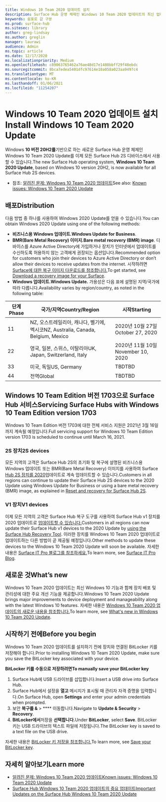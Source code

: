 ```yaml
---
title: Windows 10 Team 2020 업데이트 설치
description: Surface Hub 운영 체제인 Windows 10 Team 2020 업데이트의 최신 업데이트를 다운로드합니다.
keywords: 쉼표로 값 구분
ms.prod: surface-hub
ms.sitesec: library
author: greg-lindsay
ms.author: greglin
manager: laurawi
audience: Admin
ms.topic: article
ms.date: 12/17/2020
ms.localizationpriority: Medium
ms.openlocfilehash: c89063765462a76ae48d17e1480bbff29f48ebdc
ms.sourcegitcommit: 8bca7edea5401dfc97614e18a058a023aa9497c4
ms.translationtype: MT
ms.contentlocale: ko-KR
ms.lasthandoff: 01/06/2021
ms.locfileid: "11254207"
---
```

# <span data-ttu-id="599dc-104">Windows 10 Team 2020 업데이트 설치</span><span class="sxs-lookup"><span data-stu-id="599dc-104">Install Windows 10 Team 2020 Update</span></span> 

<span data-ttu-id="599dc-105">Windows **10 버전 20H2를**기반으로 하는 새로운 Surface Hub 운영 체제인 Windows 10 Team 2020 Update를 이제 모든 Surface Hub 2S 디바이스에서 사용할 수 있습니다.</span><span class="sxs-lookup"><span data-stu-id="599dc-105">The new Surface Hub operating system, **Windows 10 Team 2020 Update**, based on Windows 10 version 20H2, is now available for all Surface Hub 2S devices.</span></span>  

- <span data-ttu-id="599dc-106">참조: [알려진 문제: Windows 10 Team 2020 업데이트](surface-hub-2020-update.md)</span><span class="sxs-lookup"><span data-stu-id="599dc-106">See also: [Known issues: Windows 10 Team 2020 Update](surface-hub-2020-update.md)</span></span>

## <span data-ttu-id="599dc-107">배포</span><span class="sxs-lookup"><span data-stu-id="599dc-107">Distribution</span></span>

<span data-ttu-id="599dc-108">다음 방법 중 하나를 사용하여 Windows 2020 Update를 얻을 수 있습니다.</span><span class="sxs-lookup"><span data-stu-id="599dc-108">You can obtain Windows 2020 Update using one of the following methods:</span></span>

- <span data-ttu-id="599dc-109">**비즈니스용 Windows 업데이트.**</span><span class="sxs-lookup"><span data-stu-id="599dc-109">**Windows Update for Business**.</span></span>
- <span data-ttu-id="599dc-110">**BMR(Bare Metal Recovery) 이미지.**</span><span class="sxs-lookup"><span data-stu-id="599dc-110">**Bare metal recovery (BMR) image**.</span></span> <span data-ttu-id="599dc-111">디바이스를 Azure Active Directory에 가입하거나 장치가 인터넷에서 업데이트를 수신하도록 허용하지 않는 고객에게 권장되는 옵션입니다.</span><span class="sxs-lookup"><span data-stu-id="599dc-111">Recommended option for customers who join their devices to Azure Active Directory or don’t allow their devices to receive updates from the internet.</span></span> <span data-ttu-id="599dc-112">시작하려면 [Surface에 대한 복구 이미지 다운로드를 참조합니다.](https://support.microsoft.com/surfacerecoveryimage)</span><span class="sxs-lookup"><span data-stu-id="599dc-112">To get started, see [Download a recovery image for your Surface](https://support.microsoft.com/surfacerecoveryimage).</span></span>
- **<span data-ttu-id="599dc-113">Windows 업데이트.</span><span class="sxs-lookup"><span data-stu-id="599dc-113">Windows Update.</span></span>** <span data-ttu-id="599dc-114">가용성은 다음 표에 설명된 지역/국가에 따라 다릅니다.</span><span class="sxs-lookup"><span data-stu-id="599dc-114">Availability varies by region/country, as noted in the following table:</span></span>

| <span data-ttu-id="599dc-115">단계</span><span class="sxs-lookup"><span data-stu-id="599dc-115">Phase</span></span> | <span data-ttu-id="599dc-116">국가/지역</span><span class="sxs-lookup"><span data-stu-id="599dc-116">Country/Region</span></span>                         | <span data-ttu-id="599dc-117">시작</span><span class="sxs-lookup"><span data-stu-id="599dc-117">Starting</span></span>          |
| ----- | -------------------------------------- | ----------------- |
| <span data-ttu-id="599dc-118">1</span><span class="sxs-lookup"><span data-stu-id="599dc-118">1</span></span>     | <span data-ttu-id="599dc-119">NZ, 오스트레일리아, 캐나다, 벨기에, 멕시코</span><span class="sxs-lookup"><span data-stu-id="599dc-119">NZ, Australia, Canada, Belgium, Mexico</span></span> | <span data-ttu-id="599dc-120">2020년 10월 27일</span><span class="sxs-lookup"><span data-stu-id="599dc-120">October 27, 2020</span></span>  |
| <span data-ttu-id="599dc-121">2</span><span class="sxs-lookup"><span data-stu-id="599dc-121">2</span></span>     | <span data-ttu-id="599dc-122">영국, 일본, 스위스, 이탈리아</span><span class="sxs-lookup"><span data-stu-id="599dc-122">UK, Japan, Switzerland, Italy</span></span>          | <span data-ttu-id="599dc-123">2020년 11월 10일</span><span class="sxs-lookup"><span data-stu-id="599dc-123">November 10, 2020</span></span> |
| <span data-ttu-id="599dc-124">3</span><span class="sxs-lookup"><span data-stu-id="599dc-124">3</span></span>     | <span data-ttu-id="599dc-125">미국, 독일</span><span class="sxs-lookup"><span data-stu-id="599dc-125">US, Germany</span></span>                            | <span data-ttu-id="599dc-126">TBD</span><span class="sxs-lookup"><span data-stu-id="599dc-126">TBD</span></span> |
| <span data-ttu-id="599dc-127">4</span><span class="sxs-lookup"><span data-stu-id="599dc-127">4</span></span>     | <span data-ttu-id="599dc-128">전역</span><span class="sxs-lookup"><span data-stu-id="599dc-128">Global</span></span>                                 | <span data-ttu-id="599dc-129">TBD</span><span class="sxs-lookup"><span data-stu-id="599dc-129">TBD</span></span>  |

## <span data-ttu-id="599dc-130">Windows 10 Team Edition 버전 1703으로 Surface Hub 서비스</span><span class="sxs-lookup"><span data-stu-id="599dc-130">Servicing Surface Hubs with Windows 10 Team Edition version 1703</span></span> 

<span data-ttu-id="599dc-131">Windows 10 Team Edition 버전 1703에 대한 전체 서비스 지원은 2021년 3월 16일까지 계속될 예정입니다.</span><span class="sxs-lookup"><span data-stu-id="599dc-131">Full servicing support for Windows 10 Team Edition version 1703 is scheduled to continue until March 16, 2021.</span></span>

### <span data-ttu-id="599dc-132">2S 장치</span><span class="sxs-lookup"><span data-stu-id="599dc-132">2S devices</span></span> 

<span data-ttu-id="599dc-133">모든 지역의 고객은 Surface Hub 2S의 초기화 및 복구에 설명된 비즈니스용 Windows 업데이트 또는 BMR(Bare Metal Recovery) 이미지를 사용하여 Surface [Hub 2S 장치를 2020](surface-hub-2s-recover-reset.md)업데이트로 계속 업데이트할 수 있습니다.</span><span class="sxs-lookup"><span data-stu-id="599dc-133">Customers in all regions can continue to update their Surface Hub 2S devices to the 2020 Update using Windows Update for Business or using a bare metal recovery (BMR) image, as explained in [Reset and recovery for Surface Hub 2S](surface-hub-2s-recover-reset.md).</span></span>

### <span data-ttu-id="599dc-134">V1 장치</span><span class="sxs-lookup"><span data-stu-id="599dc-134">V1 devices</span></span> 

<span data-ttu-id="599dc-135">이제 모든 지역의 고객은 Surface Hub 복구 도구를 사용하여 Surface Hub v1 장치를 2020 업데이트로 [업데이트할 수 있습니다.](surface-hub-recovery-tool.md)</span><span class="sxs-lookup"><span data-stu-id="599dc-135">Customers in all regions can now update their Surface Hub v1 devices to the 2020 Update by [using the Surface Hub Recovery Tool](surface-hub-recovery-tool.md).</span></span> <span data-ttu-id="599dc-136">이러한 장치를 Windows 10 Team 2020 업데이트로 업데이트하는 다른 방법이 곧 제공될 예정입니다.</span><span class="sxs-lookup"><span data-stu-id="599dc-136">Other methods to update these devices to the Windows 10 Team 2020 Update will soon be available.</span></span> <span data-ttu-id="599dc-137">자세한 내용은 [Surface IT Pro 블로그를 참조하세요.](https://techcommunity.microsoft.com/t5/surface-it-pro-blog/surface-hub-windows-10-team-2020-update/ba-p/2000144)</span><span class="sxs-lookup"><span data-stu-id="599dc-137">To learn more, see [Surface IT Pro Blog](https://techcommunity.microsoft.com/t5/surface-it-pro-blog/surface-hub-windows-10-team-2020-update/ba-p/2000144).</span></span>
 
## <span data-ttu-id="599dc-138">새로운 것</span><span class="sxs-lookup"><span data-stu-id="599dc-138">What’s new</span></span>

<span data-ttu-id="599dc-139">Windows 10 Team 2020 업데이트는 최신 Windows 10 기능과 함께 장치 배포 및 관리성에 대한 주요 개선 기능을 제공합니다.</span><span class="sxs-lookup"><span data-stu-id="599dc-139">Windows 10 Team 2020 Update brings major improvements to device deployment and manageability along with the latest Windows 10 features.</span></span> <span data-ttu-id="599dc-140">자세한 내용은 [Windows 10 Team 2020 업데이트의 새로운 내용을 참조합니다.](surface-hub-2020-update-whats-new.md)</span><span class="sxs-lookup"><span data-stu-id="599dc-140">To learn more, see [What's new in Windows 10 Team 2020 Update](surface-hub-2020-update-whats-new.md).</span></span>
 
## <span data-ttu-id="599dc-141">시작하기 전에</span><span class="sxs-lookup"><span data-stu-id="599dc-141">Before you begin</span></span>

<span data-ttu-id="599dc-142">Windows 10 Team 2020 업데이트를 설치하기 전에 장치와 연결된 BitLocker 키를 저장해야 합니다.</span><span class="sxs-lookup"><span data-stu-id="599dc-142">Prior to installing Windows 10 Team 2020 Update, make sure you save the BitLocker key associated with your device.</span></span> 

**<span data-ttu-id="599dc-143">BitLocker 키를 수동으로 저장하려면</span><span class="sxs-lookup"><span data-stu-id="599dc-143">To manually save your BitLocker key</span></span>**

1. <span data-ttu-id="599dc-144">Surface Hub에 USB 드라이브를 삽입합니다.</span><span class="sxs-lookup"><span data-stu-id="599dc-144">Insert a USB drive into Surface Hub.</span></span>
2. <span data-ttu-id="599dc-145">Surface Hub에서 설정을 **열고** 메시지가 표시될 때 관리자 자격 증명을 입력합니다.</span><span class="sxs-lookup"><span data-stu-id="599dc-145">On Surface Hub, open **Settings** and enter your admin credentials when prompted.</span></span>
3. <span data-ttu-id="599dc-146">보안 **복구를 &**  >  \*\*\*\* 이동합니다.</span><span class="sxs-lookup"><span data-stu-id="599dc-146">Navigate to **Update & Security** > **Recovery**.</span></span>
4. <span data-ttu-id="599dc-147">**BitLocker에서**저장을 **선택합니다.**</span><span class="sxs-lookup"><span data-stu-id="599dc-147">Under **BitLocker**, select **Save**.</span></span> <span data-ttu-id="599dc-148">BitLocker 키는 USB 드라이브의 텍스트 파일에 저장됩니다.</span><span class="sxs-lookup"><span data-stu-id="599dc-148">The BitLocker key is saved to a text file on the USB drive.</span></span>

<span data-ttu-id="599dc-149">자세한 내용은 [BitLocker 키 저장을 참조합니다.](save-bitlocker-key-surface-hub.md)</span><span class="sxs-lookup"><span data-stu-id="599dc-149">To learn more, see [Save your BitLocker key](save-bitlocker-key-surface-hub.md).</span></span>

## <span data-ttu-id="599dc-150">자세히 알아보기</span><span class="sxs-lookup"><span data-stu-id="599dc-150">Learn more</span></span>

- [<span data-ttu-id="599dc-151">알려진 문제: Windows 10 Team 2020 업데이트</span><span class="sxs-lookup"><span data-stu-id="599dc-151">Known issues: Windows 10 Team 2020 Update</span></span>](surface-hub-2020-team-update-known-issues.md)
- [<span data-ttu-id="599dc-152">Surface Hub Windows 10 Team 2020 업데이트의 중요 업데이트</span><span class="sxs-lookup"><span data-stu-id="599dc-152">Important Updates on the Surface Hub Windows 10 Team 2020 Update</span></span>](https://techcommunity.microsoft.com/t5/surface-it-pro-blog/important-updates-on-the-surface-hub-windows-10-team-2020-update/ba-p/1960897)
